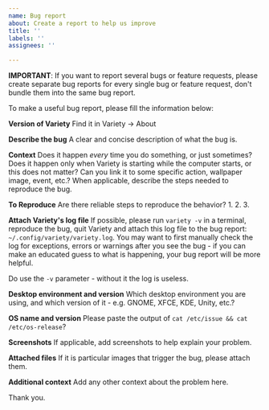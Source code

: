 ```yaml
---
name: Bug report
about: Create a report to help us improve
title: ''
labels: ''
assignees: ''

---
```


**IMPORTANT**: If you want to report several bugs or feature requests, please create separate bug reports for every single bug or feature request, don't bundle them into the same bug report.  

To make a useful bug report, please fill the information below:

**Version of Variety**
Find it in Variety -> About

**Describe the bug**
A clear and concise description of what the bug is.

**Context**
Does it happen *every* time you do something, or just sometimes? Does it happen only when Variety is starting while the computer starts, or this does not matter? Can you link it to some specific action, wallpaper image, event, etc.? When applicable, describe the steps needed to reproduce the bug.

**To Reproduce**
Are there reliable steps to reproduce the behavior?
1.
2. 
3. 

**Attach Variety's log file**
If possible, please run `variety -v` in a terminal, reproduce the bug, quit Variety and attach this log file to the bug report: `~/.config/variety/variety.log`. You may want to first manually check the log for exceptions, errors or warnings after you see the bug - if you can make an educated guess to what is happening, your bug report will be more helpful.  

Do use the `-v` parameter - without it the log is useless.

**Desktop environment and version**
Which desktop environment you are using, and which version of it - e.g. GNOME, XFCE, KDE, Unity, etc.?

**OS name and version**
Please paste the output of `cat /etc/issue && cat /etc/os-release`?

**Screenshots**
If applicable, add screenshots to help explain your problem.

**Attached files**
If it is particular images that trigger the bug, please attach them.

**Additional context**
Add any other context about the problem here.

Thank you.
